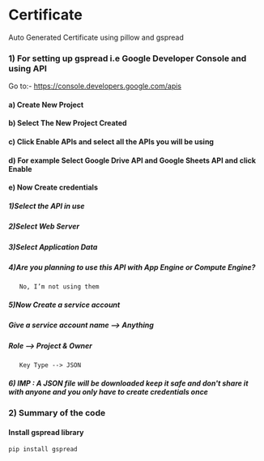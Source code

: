 # Certificate
Auto Generated Certificate using pillow and gspread

### 1) For setting up gspread i.e Google Developer Console and using API
Go to:-  https://console.developers.google.com/apis
#### a) Create New Project 
#### b) Select The New Project Created
#### c) Click Enable APIs and select all the APIs you will be using
#### d) For example Select Google Drive API and Google Sheets API and click Enable
#### e) Now Create credentials
   ##### 1)Select the API in use
   ##### 2)Select Web Server
   ##### 3)Select Application Data
   ##### 4)Are you planning to use this API with App Engine or Compute Engine?
       No, I’m not using them
   ##### 5)Now Create a service account
   #####    Give a service account name --> Anything
   #####    Role --> Project & Owner
       Key Type --> JSON
   ##### 6) IMP : A JSON file will be downloaded keep it safe and don't share it with anyone and you only have to create credentials once
   
### 2) Summary of the code
#### Install gspread library
    pip install gspread
           
     
